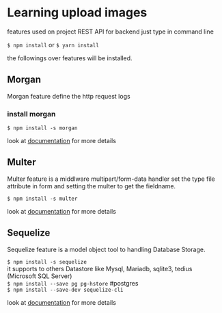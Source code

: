 # Learning upload images

features used on project REST API for backend
just type in command line  

`$ npm install` or `$ yarn install`

the followings over features will be installed.

## Morgan
Morgan feature define the http request logs

### install morgan

`$ npm install -s morgan`

look at [documentation](https://github.com/expressjs/morgan) for more details  

## Multer
Multer feature is a middlware multipart/form-data handler
set the type file attribute in form and setting the multer to get the fieldname.

`$ npm install -s multer`

look at [documentation](https://github.com/expressjs/multer) for more details


## Sequelize
Sequelize feature is a model object tool to handling Database Storage.

`$ npm install -s sequelize`  
it supports to others Datastore like Mysql, Mariadb, sqlite3, tedius (Microsoft SQL Server)  
`$ npm install --save pg pg-hstore`  #postgres  
`$ npm install --save-dev sequelize-cli`  

look at [documentation](https://sequelize.org/) for more details
